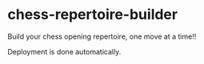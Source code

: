# chess-repertoire-builder
Build your chess opening repertoire, one move at a time!!

Deployment is done automatically.
